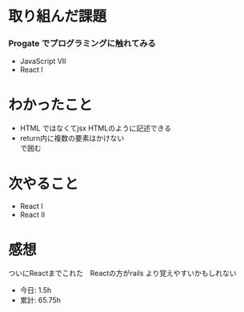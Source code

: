 # 取り組んだ課題
### Progate でプログラミングに触れてみる
* JavaScript Ⅶ
* React Ⅰ
# わかったこと
* HTML ではなくてjsx HTMLのように記述できる
* return内に複数の要素はかけない <div>で囲む
# 次やること
* React Ⅰ
* React Ⅱ
# 感想
ついにReactまでこれた　Reactの方がrails より覚えやすいかもしれない
* 今日: 1.5h
* 累計: 65.75h

